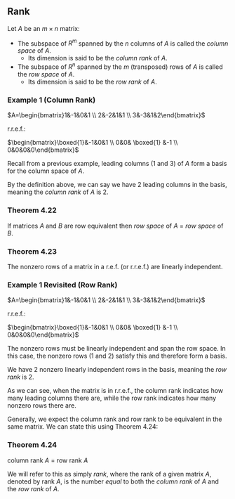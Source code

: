 ## Rank

Let $A$ be an $m \times n$ matrix:
- The subspace of $R^m$ spanned by the $n$ columns of $A$ is called the _column space_ of $A$.
	- Its dimension is said to be the _column rank_ of $A$.
- The subspace of $R^n$ spanned by the $m$ (transposed) rows of $A$ is called the _row space_ of $A$.
	- Its dimension is said to be the _row rank_ of $A$.

### Example 1 (Column Rank)

$A=\begin{bmatrix}1&-1&0&1 \\ 2&-2&1&1 \\ 3&-3&1&2\end{bmatrix}$

r.r.e.f.:

$\begin{bmatrix}\boxed{1}&-1&0&1 \\ 0&0& \boxed{1} &-1 \\ 0&0&0&0\end{bmatrix}$

Recall from a previous example, leading columns (1 and 3) of $A$ form a basis for the column space of $A$.

By the definition above, we can say we have 2 leading columns in the basis, meaning the _column rank_ of $A$ is 2.

### Theorem 4.22

If matrices $A$ and $B$ are row equivalent then _row space_ of $A$ = _row space_ of $B$.

### Theorem 4.23

The nonzero rows of a matrix in a r.e.f. (or r.r.e.f.) are linearly independent.

### Example 1 Revisited (Row Rank)

$A=\begin{bmatrix}1&-1&0&1 \\ 2&-2&1&1 \\ 3&-3&1&2\end{bmatrix}$

r.r.e.f.:

$\begin{bmatrix}\boxed{1}&-1&0&1 \\ 0&0& \boxed{1} &-1 \\ 0&0&0&0\end{bmatrix}$

The nonzero rows must be linearly independent and span the row space. In this case, the nonzero rows (1 and 2) satisfy this and therefore form a basis.

We have 2 nonzero linearly independent rows in the basis, meaning the _row rank_ is 2.

As we can see, when the matrix is in r.r.e.f., the column rank indicates how many leading columns there are, while the row rank indicates how many nonzero rows there are.

Generally, we expect the column rank and row rank to be equivalent in the same matrix. We can state this using Theorem 4.24:

### Theorem 4.24

column rank $A$ = row rank $A$

We will refer to this as simply _rank_, where the rank of a given matrix $A$, denoted by rank $A$, is the number _equal_ to both the _column rank_ of $A$ and the _row rank_ of $A$.